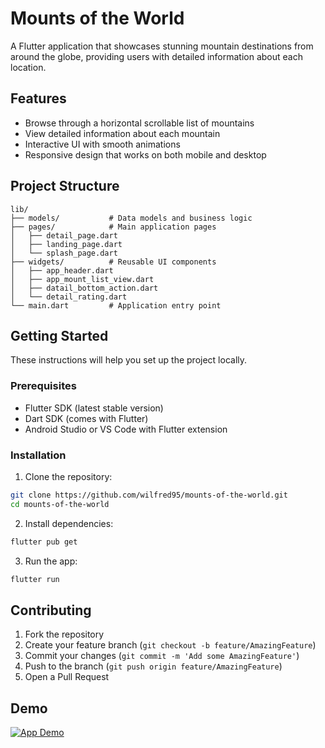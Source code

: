 # Mounts of the World

A Flutter application that showcases stunning mountain destinations from around the globe, providing users with detailed information about each location.

## Features

- Browse through a horizontal scrollable list of mountains
- View detailed information about each mountain
- Interactive UI with smooth animations
- Responsive design that works on both mobile and desktop

## Project Structure

```
lib/
├── models/           # Data models and business logic
├── pages/            # Main application pages
│   ├── detail_page.dart
│   ├── landing_page.dart
│   └── splash_page.dart
├── widgets/          # Reusable UI components
│   ├── app_header.dart
│   ├── app_mount_list_view.dart
│   ├── datail_bottom_action.dart
│   └── detail_rating.dart
└── main.dart         # Application entry point
```

## Getting Started

These instructions will help you set up the project locally.

### Prerequisites

- Flutter SDK (latest stable version)
- Dart SDK (comes with Flutter)
- Android Studio or VS Code with Flutter extension

### Installation

1. Clone the repository:
```bash
git clone https://github.com/wilfred95/mounts-of-the-world.git
cd mounts-of-the-world
```

2. Install dependencies:
```bash
flutter pub get
```

3. Run the app:
```bash
flutter run
```

## Contributing

1. Fork the repository
2. Create your feature branch (`git checkout -b feature/AmazingFeature`)
3. Commit your changes (`git commit -m 'Add some AmazingFeature'`)
4. Push to the branch (`git push origin feature/AmazingFeature`)
5. Open a Pull Request

## Demo
[![App Demo](https://pbs.twimg.com/media/FqZq7kUaMAE4345.jpg)](https://x.com/AyomideWilfred9/status/1906771656590188671)